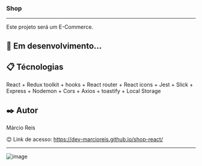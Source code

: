 ### Shop

---

Este projeto será um E-Commerce.

## 🚀 Em desenvolvimento...

## 📋 Técnologias
React + Redux toolkit + hooks + React router + React icons + Jest + Slick + Express + Nodemon + Cors + Axios + toastify + Local Storage

## ✒️ Autor
Márcio Reis

😊 Link de acesso: https://dev-marcioreis.github.io/shop-react/

---
![image](https://user-images.githubusercontent.com/122680054/216336063-b1be0976-ef7b-419e-b50b-4fb127bfd137.png)
